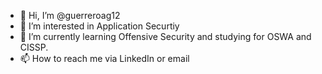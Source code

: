 - 👋 Hi, I’m @guerreroag12
- 👀 I’m interested in Application Securtiy
- 🌱 I’m currently learning Offensive Security and studying for OSWA and CISSP.
- 📫 How to reach me via LinkedIn or email

<!---
guerreroag12/guerreroag12 is a ✨ special ✨ repository because its `README.md` (this file) appears on your GitHub profile.
You can click the Preview link to take a look at your changes.
--->
